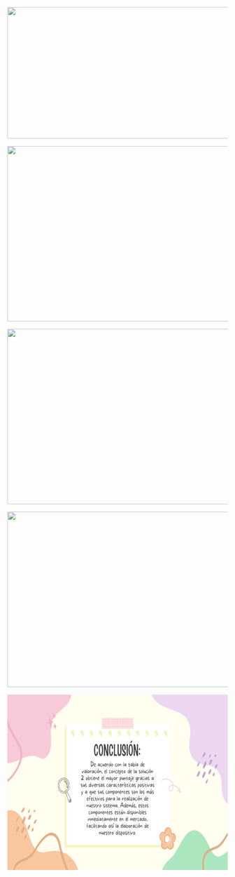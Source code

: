 <p align="center">
  <img src="https://github.com/Fx2048/Team_4_FdD/assets/131219987/ac04d809-f5bd-4033-b86a-ab013835c291" width="800" height="300" style="margin: auto;">
</p>

<p align="center">
  <img src="https://github.com/Fx2048/Team_4_FdD/assets/131219987/e358eec5-7827-442e-b8a2-004ddb02395e" width="800" height="400" style="margin: auto;">
</p>

<p align="center">
  <img src="https://github.com/Fx2048/Team_4_FdD/assets/131219987/f5bfd7e9-056b-491f-9d51-62dce3839e99" width="800" height="400" style="margin: auto;">
</p>


<p align="center">
  <img src="https://github.com/Fx2048/Team_4_FdD/assets/131219987/c6528ad8-d882-4b95-a1d3-df0d80143f00" width="800" height="400" style="margin: auto;">
</p>






<p align="center">
  <img src="https://github.com/Fx2048/Team_4_FdD/blob/main/Im%C3%A1genes/06_Matriz_morfol%C3%B3gica_tabla_de_valoraci%C3%B3n/Conclusion.png" width="800" height="400" style="margin: auto;">
</p>





